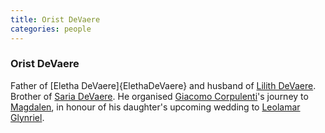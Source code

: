 ```yaml
---
title: Orist DeVaere
categories: people
---
```


### Orist DeVaere

Father of [Eletha DeVaere]{ElethaDeVaere} and husband of [Lilith DeVaere](LilithDeVaere). Brother of [Saria DeVaere](SariaDeVaere). He organised [Giacomo Corpulenti](GiacomoCorpulenti)'s journey to [Magdalen](Magdalen), in honour of his daughter's upcoming wedding to [Leolamar Glynriel](LeolamarGlynriel).
